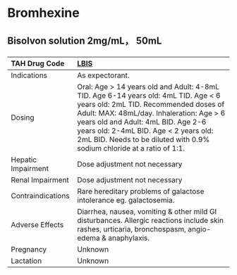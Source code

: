 # Bromhexine

## Bisolvon solution 2mg/mL， 50mL

##### 

| TAH Drug Code      | [LBIS](https://www.tahsda.org.tw/drugs/hissearch.php?drug_code=LBIS)                                                                                                                                                                                                                                                              |
|:-------------------|:----------------------------------------------------------------------------------------------------------------------------------------------------------------------------------------------------------------------------------------------------------------------------------------------------------------------------------|
| Indications        | As expectorant.                                                                                                                                                                                                                                                                                                                   |
| Dosing             | Oral: Age > 14 years old and Adult: 4-8mL TID. Age 6-14 years old: 4mL TID. Age < 6 years old: 2mL TID. Recommended doses of Adult: MAX: 48mL/day. Inhaleration: Age > 6 years old and Adult: 4mL BID. Age 2-6 years old: 2-4mL BID. Age < 2 years old: 2mL BID. Needs to be diluted with 0.9% sodium chloride at a ratio of 1:1. |
| Hepatic Impairment | Dose adjustment not necessary                                                                                                                                                                                                                                                                                                     |
| Renal Impairment   | Dose adjustment not necessary                                                                                                                                                                                                                                                                                                     |
| Contraindications  | Rare hereditary problems of galactose intolerance eg. galactosemia.                                                                                                                                                                                                                                                               |
| Adverse Effects    | Diarrhea, nausea, vomiting & other mild GI disturbances. Allergic reactions include skin rashes, urticaria, bronchospasm, angio-edema & anaphylaxis.                                                                                                                                                                              |
| Pregnancy          | Unknown                                                                                                                                                                                                                                                                                                                           |
| Lactation          | Unknown                                                                                                                                                                                                                                                                                                                           |

